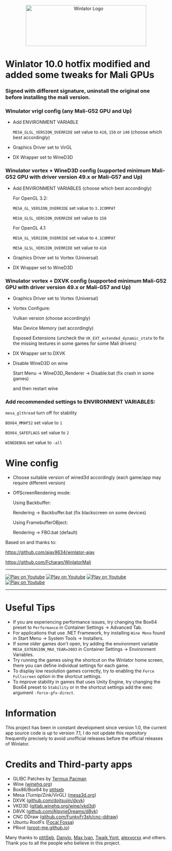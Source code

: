 <p align="center">
	<img src="logo.png" width="376" height="128" alt="Winlator Logo" />  
</p>

# Winlator 10.0 hotfix modified and added some tweaks for Mali GPUs

### Signed with different signature, uninstall the original one before installing the mali version.

### Winulator vrigl config (any Mali-G52 GPU and Up)
* Add ENVIRONMENT VARIABLE

   ```MESA_GLSL_VERSION_OVERRIDE``` set value to ```410```,  ```150``` or ```140``` (choose which best accordingly)
   
* Graphics Driver set to VirGL
* DX Wrapper set to WineD3D
  
### Winulator vortex + WineD3D config (supported minimum Mali-G52 GPU with driver version 49.x or Mali-G57 and Up)
* Add ENVIRONMENT VARIABLES (choose which best accordingly)
      
   For OpenGL 3.2:
   
   ```MESA_GL_VERSION_OVERRIDE``` set value to ```3.2COMPAT```
   
   ```MESA_GLSL_VERSION_OVERRIDE``` set value to ```150```
    
   For OpenGL 4.1:
   
   ```MESA_GL_VERSION_OVERRIDE``` set value to ```4.1COMPAT```
   
   ```MESA_GLSL_VERSION_OVERRIDE``` set value to ```410```
        
* Graphics Driver set to Vortex (Universal)
* DX Wrapper set to WineD3D

### Winulator vortex + DXVK config (supported minimum Mali-G52 GPU with driver version 49.x or Mali-G57 and Up)
* Graphics Driver set to Vortex (Universal)
* Vortex Configure:
  
   Vulkan version (choose accordingly)

   Max Device Memory (set accordingly)
  
   Exposed Extensions (uncheck the ```VK_EXT_extended_dynamic_state``` to fix the missing textures in some games for some Mali drivers)
  
* DX Wrapper set to DXVK
* Disable WineD3D on wine

   Start Menu -> WineD3D_Renderer -> Disable.bat (fix crash in some games)

   and then restart wine

### Add recommended settings to ENVIRONMENT VARIABLES:
   
   ```mesa_glthread``` turn off for stability
  
   ```BOX64_MMAP32``` set value to ```1```
  
   ```BOX64_SAFEFLAGS``` set value to ```2```

   ```WINEDEBUG``` set value to ```-all```

# Wine config
* Choose suitable version of wined3d accordingly (each game/app may require different version)
* OffScreenRendering mode:
  
  Using Backbuffer:
  
  Rendering -> Backbuffer.bat (fix blackscreen on some devices)

  Using FramebufferOBject:
  
  Rendering -> FBO.bat (default)


Based on and thanks to:

https://github.com/ajay9634/winlator-ajay

https://github.com/Fcharan/WinlatorMali


----

[![Play on Youtube](https://img.youtube.com/vi/ETYDgKz4jBQ/3.jpg)](https://www.youtube.com/watch?v=ETYDgKz4jBQ)
[![Play on Youtube](https://img.youtube.com/vi/9E4wnKf2OsI/2.jpg)](https://www.youtube.com/watch?v=9E4wnKf2OsI)
[![Play on Youtube](https://img.youtube.com/vi/czEn4uT3Ja8/2.jpg)](https://www.youtube.com/watch?v=czEn4uT3Ja8)
[![Play on Youtube](https://img.youtube.com/vi/eD36nxfT_Z0/2.jpg)](https://www.youtube.com/watch?v=eD36nxfT_Z0)

----

# Useful Tips

- If you are experiencing performance issues, try changing the Box64 preset to `Performance` in Container Settings -> Advanced Tab.
- For applications that use .NET Framework, try installing `Wine Mono` found in Start Menu -> System Tools -> Installers.
- If some older games don't open, try adding the environment variable `MESA_EXTENSION_MAX_YEAR=2003` in Container Settings -> Environment Variables.
- Try running the games using the shortcut on the Winlator home screen, there you can define individual settings for each game.
- To display low resolution games correctly, try to enabling the `Force Fullscreen` option in the shortcut settings.
- To improve stability in games that uses Unity Engine, try changing the Box64 preset to `Stability` or in the shortcut settings add the exec argument `-force-gfx-direct`.

# Information

This project has been in constant development since version 1.0, the current app source code is up to version 7.1, I do not update this repository frequently precisely to avoid unofficial releases before the official releases of Winlator.

# Credits and Third-party apps
- GLIBC Patches by [Termux Pacman](https://github.com/termux-pacman/glibc-packages)
- Wine ([winehq.org](https://www.winehq.org/))
- Box86/Box64 by [ptitseb](https://github.com/ptitSeb)
- Mesa (Turnip/Zink/VirGL) ([mesa3d.org](https://www.mesa3d.org))
- DXVK ([github.com/doitsujin/dxvk](https://github.com/doitsujin/dxvk))
- VKD3D ([gitlab.winehq.org/wine/vkd3d](https://gitlab.winehq.org/wine/vkd3d))
- D8VK ([github.com/AlpyneDreams/d8vk](https://github.com/AlpyneDreams/d8vk))
- CNC DDraw ([github.com/FunkyFr3sh/cnc-ddraw](https://github.com/FunkyFr3sh/cnc-ddraw))
- Ubuntu RootFs ([Focal Fossa](https://releases.ubuntu.com/focal))
- PRoot ([proot-me.github.io](https://proot-me.github.io))

Many thanks to [ptitSeb](https://github.com/ptitSeb), [Danylo](https://blogs.igalia.com/dpiliaiev/tags/mesa/), [Max Ivan](https://github.com/Maxython), [Twaik Yont](https://github.com/twaik), [alexvorxx](https://github.com/alexvorxx) and others.<br>
Thank you to all the people who believe in this project.
